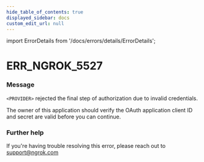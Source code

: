 ```yaml
---
hide_table_of_contents: true
displayed_sidebar: docs
custom_edit_url: null
---
```


import ErrorDetails from '/docs/errors/details/ErrorDetails';

# ERR_NGROK_5527

### Message
`<PROVIDER>` rejected the final step of authorization due to invalid credentials.

The owner of this application should verify the OAuth application client ID and secret are valid before you can continue.

### Further help
If you're having trouble resolving this error, please reach out to [support@ngrok.com](mailto:support@ngrok.com?subject=Help%20with%20ERR_NGROK_5527)

<ErrorDetails error='err_ngrok_5527' />
